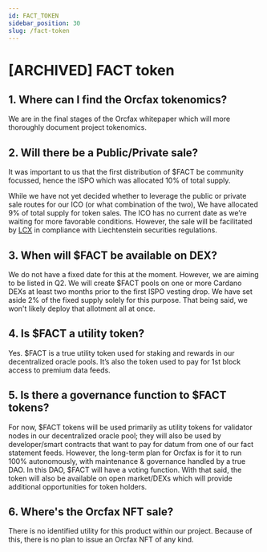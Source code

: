 ```yaml
---
id: FACT_TOKEN
sidebar_position: 30
slug: /fact-token
---
```


# [ARCHIVED] FACT token

## 1. Where can I find the Orcfax tokenomics?
We are in the final stages of the Orcfax whitepaper which will more thoroughly document project tokenomics.

## 2. Will there be a Public/Private sale?

It was important to us that the first distribution of $FACT be community focussed, hence the ISPO which was allocated 10% of total supply.

While we have not yet decided whether to leverage the public or private sale routes for our ICO (or what combination of the two), We have allocated 9% of total supply for token sales. The ICO has no current date as we’re waiting for more favorable conditions. However, the sale will be facilitated by [LCX](https://www.lcx.com/) in compliance with Liechtenstein securities regulations.

## 3. When will $FACT be available on DEX?

We do not have a fixed date for this at the moment. However, we are aiming to be listed in Q2. We will create $FACT pools on one or more Cardano DEXs at least two months prior to the first ISPO vesting drop. We have set aside 2% of the fixed supply solely for this purpose. That being said, we won't likely deploy that allotment all at once.

## 4. Is $FACT a utility token?

Yes. $FACT is a true utility token used for staking and rewards in our decentralized oracle pools. It’s also the token used to pay for 1st block access to premium data feeds.


## 5. Is there a governance function to $FACT tokens?

For now, $FACT tokens will be used primarily as utility tokens for validator nodes in our decentralized oracle pool; they will also be used by developer/smart contracts that want to pay for datum from one of our fact statement feeds. However, the long-term plan for Orcfax is for it to run 100% autonomously, with maintenance & governance handled by a true DAO. In this DAO, $FACT will have a voting function. With that said, the token will also be available on open market/DEXs which will provide additional opportunities for token holders.

## 6. Where's the Orcfax NFT sale?

There is no identified utility for this product within our project. Because of this, there is no plan to issue an Orcfax NFT of any kind.
